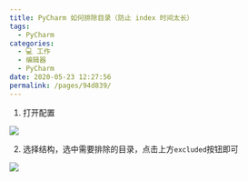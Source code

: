 ```yaml
---
title: PyCharm 如何排除目录（防止 index 时间太长）
tags: 
  - PyCharm
categories: 
  - 💻 工作
  - 编辑器
  - PyCharm
date: 2020-05-23 12:27:56
permalink: /pages/94d839/
---
```


1. 打开配置

![](https://cdn.jsdelivr.net/gh/masantu/statics/images/Snipaste_2020-08-17_22-44-29.png)

2. 选择结构，选中需要排除的目录，点击上方`excluded`按钮即可

![](https://cdn.jsdelivr.net/gh/masantu/statics/images/Snipaste_2020-08-17_22-42-36.png)
